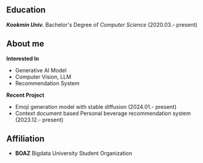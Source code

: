 ## Education
***Kookmin Univ.*** Bachelor's Degree of *Computer Science* (2020.03.- present)

## About me
**Interested In**
- Generative AI Model
- Computer Vision, LLM
- Recommendation System

**Recent Project**
- Emoji generation model with stable diffusion (2024.01.- present)
- Context document based Personal beverage recommendation system (2023.12.- present)

## Affiliation
- **BOAZ** Bigdata University Student Organization
